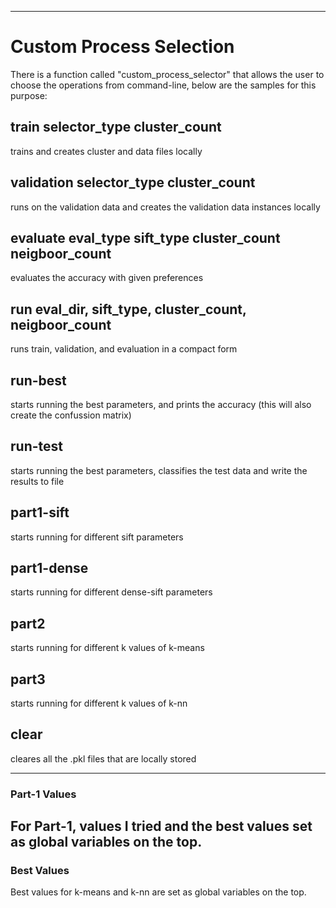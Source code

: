 --------------------------------------------------------------------------------
# Custom Process Selection
There is a function called "custom_process_selector" that allows the user to choose the operations from command-line, below are the samples for this purpose:
## train selector_type cluster_count
trains and creates cluster and data files locally
## validation selector_type cluster_count
runs on the validation data and creates the validation data instances locally
## evaluate eval_type sift_type cluster_count neigboor_count
evaluates the accuracy with given preferences
## run eval_dir, sift_type, cluster_count, neigboor_count
runs train, validation, and evaluation in a compact form
## run-best
starts running the best parameters, and prints the accuracy (this will also create the confussion matrix)
## run-test
starts running the best parameters, classifies the test data and write the results to file
## part1-sift
starts running for different sift parameters
## part1-dense
starts running for different dense-sift parameters
## part2
starts running for different k values of k-means
## part3
starts running for different k values of k-nn
## clear
cleares all the .pkl files that are locally stored

--------------------------------------------------------------------------------
### Part-1 Values
For Part-1, values I tried and the best values set as global variables on the top.
--------------------------------------------------------------------------------
### Best Values
Best values for k-means and k-nn are set as global variables on the top.